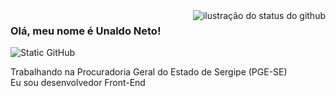 <img align='right' src="https://github-readme-stats.vercel.app/api?username=Uneto47&show_icons=true&title_color=783c00&text_color=af552e&icon_color=783c00&bg_color=f8efd4&cache_seconds=2300" alt="ilustração do status do github">

### Olá, meu nome é Unaldo Neto!

<img src="https://img.shields.io/static/v1?label=Overview&message=Uneto47&color=f8efd4&style=for-the-badge&logo=GitHub" alt="Static GitHub">

<p>Trabalhando na Procuradoria Geral do Estado de Sergipe (PGE-SE)<br/> Eu sou desenvolvedor Front-End</p>
